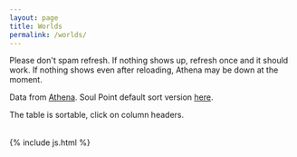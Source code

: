 ```yaml
---
layout: page
title: Worlds
permalink: /worlds/
---
```


Please don't spam refresh. If nothing shows up, refresh once and it should work. If nothing shows even after reloading, Athena may be down at the moment.

Data from [Athena](https://github.com/Wynntils/Athena). Soul Point default sort version [here](/sptime/).

The table is sortable, click on column headers.

<table class='table table-striped table-condensed table-dark table-sm' id="worlds"></table>



{% include js.html %}
<script src="/js/worlds.js"></script>
<script>
  getWorlds().then(function(){
    makeArray().then(function(){
      $('#worlds').DataTable({
        data: finalArray,
        paging: false, 
        autoWidth: false,
        searching: false,
        columnDefs: [
          { type: 'time-uni', targets: 1 },
          { type: 'natural', targets: 0 }
        ],
        columns: [
            { title: "World" },
            { title: "Uptime (hh:mm)" },
            { title: "Player Count" },
            { title: "Next soul point in < x min" }
        ],
        order: [[1,'asc']]
      });
    })
  })
</script>